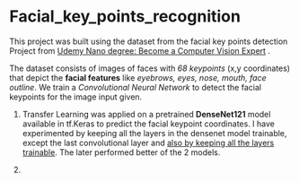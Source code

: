 # Facial_key_points_recognition

This project was built using the dataset from the facial key points detection Project from [Udemy Nano degree: Become a Computer Vision Expert](https://www.udacity.com/course/computer-vision-nanodegree--nd891) .

The dataset consists of images of faces with *68 keypoints* (x,y coordinates) that depict the **facial features** like *eyebrows, eyes, nose, mouth, face outline*. 
We train a *Convolutional Neural Network* to detect the facial keypoints for the image input given.

1. Transfer Learning was applied on a pretrained **DenseNet121** model available in tf.Keras to predict the facial keypoint coordinates. I have experimented by keeping all the layers in the densenet model trainable, except the last convolutional layer and [also by keeping all the layers trainable](https://github.com/MansoorSN/Facial_key_points_recognition/blob/master/facial_keypoint_detector_using_densenet.ipynb). The later performed better of the 2 models.

2. 
